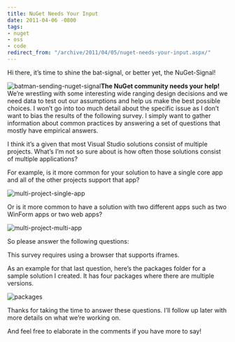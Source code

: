 ```yaml
---
title: NuGet Needs Your Input
date: 2011-04-06 -0800
tags:
- nuget
- oss
- code
redirect_from: "/archive/2011/04/05/nuget-needs-your-input.aspx/"
---
```


Hi there, it’s time to shine the bat-signal, or better yet, the
NuGet-Signal!

![batman-sending-nuget-signal](https://haacked.com/images/haacked_com/WindowsLiveWriter/Need-Your-Help_9F1D/batman-sending-nuget-signal_df9c27c8-24bb-414d-88b4-4800ad33c5d0.png "batman-sending-nuget-signal")**The
NuGet community needs your help!** We’re wrestling with some interesting
wide ranging design decisions and we need data to test out our
assumptions and help us make the best possible choices. I won’t go into
too much detail about the specific issue as I don’t want to bias the
results of the following survey. I simply want to gather information
about common practices by answering a set of questions that mostly have
empirical answers.

I think it’s a given that most Visual Studio solutions consist of
multiple projects. What’s I’m not so sure about is how often those
solutions consist of multiple applications?

For example, is it more common for your solution to have a single core
app and all of the other projects support that app?

![multi-project-single-app](https://haacked.com/images/haacked_com/WindowsLiveWriter/Need-Your-Help_9F1D/multi-project-single-app_1211289e-7934-4f72-b8d3-678ac4bcf85c.png "multi-project-single-app")

Or is it more common to have a solution with two different apps such as
two WinForm apps or two web apps?

![multi-project-multi-app](https://haacked.com/images/haacked_com/WindowsLiveWriter/Need-Your-Help_9F1D/multi-project-multi-app_26cf64c4-afd6-4a4d-923d-275c3ef85584.png "multi-project-multi-app")

So please answer the following questions:

This survey requires using a browser that supports iframes.

As an example for that last question, here’s the packages folder for a
sample solution I created. It has four packages where there are multiple
versions.

![packages](https://haacked.com/images/haacked_com/WindowsLiveWriter/Need-Your-Help_9F1D/packages_9c75cf40-9c85-4208-943b-d37b272e125d.png "packages")

Thanks for taking the time to answer these questions. I’ll follow up
later with more details on what we’re working on.

And feel free to elaborate in the comments if you have more to say!

